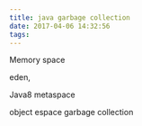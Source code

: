 ```yaml
---
title: java garbage collection
date: 2017-04-06 14:32:56
tags:
---
```



Memory space

eden,

Java8 metaspace

object espace garbage collection
